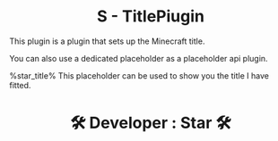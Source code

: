 <h1 align="center"> S - TitlePiugin </h1>

<p align="left"> This plugin is a plugin that sets up the Minecraft title. </p>

<p> You can also use a dedicated placeholder as a placeholder api plugin.</p>

<p> %star_title% This placeholder can be used to show you the title I have fitted.</p>

<h1 align="center"> 🛠 Developer : Star 🛠 </h1>